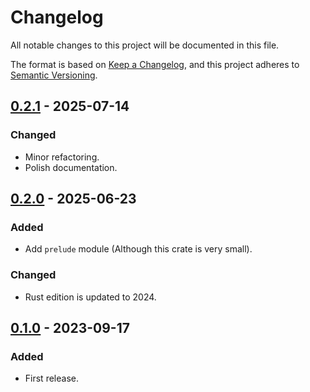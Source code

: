 # Changelog

All notable changes to this project will be documented in this file.

The format is based on [Keep a Changelog](https://keepachangelog.com/en/1.1.0/),
and this project adheres to [Semantic Versioning](https://semver.org/spec/v2.0.0.html).

## [0.2.1] - 2025-07-14

### Changed

- Minor refactoring.
- Polish documentation.

## [0.2.0] - 2025-06-23

### Added

- Add `prelude` module (Although this crate is very small).

### Changed

- Rust edition is updated to 2024.

## [0.1.0] - 2023-09-17

### Added

- First release.

[0.2.1]: https://github.com/nossie531/common_consts/compare/v0.2.0...v0.2.1
[0.2.0]: https://github.com/nossie531/common_consts/compare/v0.1.0...v0.2.0
[0.1.0]: https://github.com/nossie531/common_consts/releases/tag/v0.1.0
